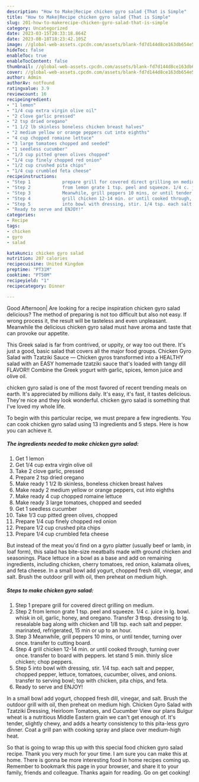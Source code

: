 ```yaml
---
description: "How to Make|Recipe chicken gyro salad {That is Simple"
title: "How to Make|Recipe chicken gyro salad {That is Simple"
slug: 201-how-to-makerecipe-chicken-gyro-salad-that-is-simple
category: Uncategorized
date: 2023-03-15T20:33:18.864Z
date: 2023-08-18T18:23:42.105Z
image: //global-web-assets.cpcdn.com/assets/blank-fd7d144d8ce163db654e5a02c40b08a2775adb7897d16e4062681dc7e1b2800f.png
hideToc: false
enableToc: true
enableTocContent: false
thumbnail: //global-web-assets.cpcdn.com/assets/blank-fd7d144d8ce163db654e5a02c40b08a2775adb7897d16e4062681dc7e1b2800f.png
cover: //global-web-assets.cpcdn.com/assets/blank-fd7d144d8ce163db654e5a02c40b08a2775adb7897d16e4062681dc7e1b2800f.png
author: Admin
authorAv: notfound
ratingvalue: 3.9
reviewcount: 16
recipeingredient:
- "1 lemon"
- "1/4 cup extra virgin olive oil"
- "2 clove garlic pressed"
- "2 tsp dried oregano"
- "1 1/2 lb skinless boneless chicken breast halves"
- "2 medium yellow or orange peppers cut into eighths"
- "4 cup chopped romaine lettuce"
- "3 large tomatoes chopped and seeded"
- "1 seedless cucumber"
- "1/3 cup pitted green olives chopped"
- "1/4 cup finely chopped red onion"
- "1/2 cup crushed pita chips"
- "1/4 cup crumbled feta cheese"
recipeinstructions:
- "Step 1            prepare grill for covered direct grilling on medium."
- "Step 2            from lemon grate 1 tsp. peel and squeeze. 1/4 c. juice in lg. bowl. whisk in oil, garlic, honey, and oregano. Transfer 3 tbsp. dressing to lg. resealable bag along with chicken and 1/8 tsp. each salt and pepper. marinated, refrigerated, 15 min or up to an hour."
- "Step 3            Meanwhile, grill peppers 10 mins, or until tender, turning over once. transfer to cutting board."
- "Step 4            grill chicken 12-14 min. or until cooked through, turning over once. transfer to board with peppers. let stand 5 min. thinly slice chicken; chop peppers."
- "Step 5            into bowl with dressing, stir. 1/4 tsp. each salt and pepper, chopped pepper, lettuce, tomatoes, cucumber, olives, and onions. transfer to serving bowl; top with chicken, pita chips, and feta."
- "Ready to serve and ENJOY!"
categories:
- Recipe
tags:
- chicken
- gyro
- salad

katakunci: chicken gyro salad 
nutrition: 207 calories
recipecuisine: United Kingdom
preptime: "PT31M"
cooktime: "PT50M"
recipeyield: "1"
recipecategory: Dinner

---
```



Good Afternoon| Are looking for a recipe inspiration chicken gyro salad delicious? The method of preparing is not too difficult but also not easy. If wrong process it, the result will be tasteless and even unpleasant. Meanwhile the delicious chicken gyro salad must have aroma and taste that can provoke our appetite.





This Greek salad is far from contrived, or uppity, or way too out there. It&#39;s just a good, basic salad that covers all the major food groups. Chicken Gyro Salad with Tzatziki Sauce — Chicken gyros transformed into a HEALTHY salad with an EASY homemade tzatziki sauce that&#39;s loaded with tangy dill FLAVOR!! Combine the Greek yogurt with garlic, spices, lemon juice and olive oil.

chicken gyro salad is one of the most favored of recent trending meals on earth. It's appreciated by millions daily. It's easy, it's fast, it tastes delicious. They're nice and they look wonderful. chicken gyro salad is something that I've loved my whole life.


To begin with this particular recipe, we must prepare a few ingredients. You can cook chicken gyro salad using 13 ingredients and 5 steps. Here is how you can achieve it.

<!--inarticleads1-->

##### The ingredients needed to make chicken gyro salad:

1. Get 1 lemon
1. Get 1/4 cup extra virgin olive oil
1. Take 2 clove garlic, pressed
1. Prepare 2 tsp dried oregano
1. Make ready 1 1/2 lb skinless, boneless chicken breast halves
1. Make ready 2 medium yellow or orange peppers, cut into eighths
1. Make ready 4 cup chopped romaine lettuce
1. Make ready 3 large tomatoes, chopped and seeded
1. Get 1 seedless cucumber
1. Take 1/3 cup pitted green olives, chopped
1. Prepare 1/4 cup finely chopped red onion
1. Prepare 1/2 cup crushed pita chips
1. Prepare 1/4 cup crumbled feta cheese


But instead of the meat you&#39;d find on a gyro platter (usually beef or lamb, in loaf form), this salad has bite-size meatballs made with ground chicken and seasonings. Place lettuce in a bowl as a base and add on remaining ingredients, including chicken, cherry tomatoes, red onion, kalamata olives, and feta cheese. In a small bowl add yogurt, chopped fresh dill, vinegar, and salt. Brush the outdoor grill with oil, then preheat on medium high. 

<!--inarticleads2-->

##### Steps to make chicken gyro salad:

1. Step 1            prepare grill for covered direct grilling on medium.
1. Step 2            from lemon grate 1 tsp. peel and squeeze. 1/4 c. juice in lg. bowl. whisk in oil, garlic, honey, and oregano. Transfer 3 tbsp. dressing to lg. resealable bag along with chicken and 1/8 tsp. each salt and pepper. marinated, refrigerated, 15 min or up to an hour.
1. Step 3            Meanwhile, grill peppers 10 mins, or until tender, turning over once. transfer to cutting board.
1. Step 4            grill chicken 12-14 min. or until cooked through, turning over once. transfer to board with peppers. let stand 5 min. thinly slice chicken; chop peppers.
1. Step 5            into bowl with dressing, stir. 1/4 tsp. each salt and pepper, chopped pepper, lettuce, tomatoes, cucumber, olives, and onions. transfer to serving bowl; top with chicken, pita chips, and feta.
1. Ready to serve and ENJOY!

In a small bowl add yogurt, chopped fresh dill, vinegar, and salt. Brush the outdoor grill with oil, then preheat on medium high. Chicken Gyro Salad with Tzatziki Dressing, Heirloom Tomatoes, and Cucumber View our plans Bulgur wheat is a nutritious Middle Eastern grain we can&#39;t get enough of. It&#39;s tender, slightly chewy, and adds a hearty consistency to this pita-less gyro dinner. Coat a grill pan with cooking spray and place over medium-high heat. 

So that is going to wrap this up with this special food chicken gyro salad recipe. Thank you very much for your time. I am sure you can make this at home. There is gonna be more interesting food in home recipes coming up. Remember to bookmark this page in your browser, and share it to your family, friends and colleague. Thanks again for reading. Go on get cooking!
